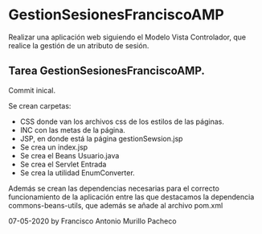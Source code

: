 # GestionSesionesFranciscoAMP
Realizar una aplicación web siguiendo el Modelo Vista Controlador, que realice la gestión de un atributo de sesión.

## Tarea GestionSesionesFranciscoAMP.

Commit inical.

Se crean carpetas:
- CSS donde van los archivos css de los estilos de las páginas.
- INC con las metas de la página.
- JSP, en donde está la página gestionSewsion.jsp
- Se crea un index.jsp
- Se crea el Beans Usuario.java
- Se crea el Servlet Entrada
-  Se crea la utilidad EnumConverter.

Además se crean las dependencias necesarias para el correcto funcionamiento de la aplicación entre las que destacamos la dependencia commons-beans-utils, que además se añade al archivo pom.xml

07-05-2020
by Francisco Antonio Murillo Pacheco
